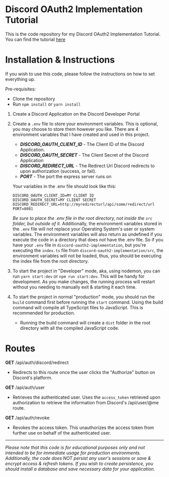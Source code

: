 # Discord OAuth2 Implementation Tutorial

This is the code repository for my Discord OAuth2 Implementation Tutorial. You can find the tutorial [here](https://www.youtube.com/watch?v=RP0P_zGdvj8)

# Installation & Instructions

If you wish to use this code, please follow the instructions on how to set everything up.

Pre-requisites:

- Clone the repository
- Run `npm install` or `yarn install`

1. Create a Discord Application on the Discord Developer Portal
2. Create a `.env` file to store your environment variables. This is optional, you may choose to store them however you like. There are 4 environment variables that I have created and used in this project.

   - **_DISCORD_OAUTH_CLIENT_ID_** - The Client ID of the Discord Application.
   - **_DISCORD_OAUTH_SECRET_** - The Client Secret of the Discord Application
   - **_DISCORD_REDIRECT_URL_** - The Redirect Url Discord redirects to upon authorization (success, or fail).
   - **_PORT_** - The port the express server runs on

   Your variables in the .env file should look like this:

   ```
   DISCORD_OAUTH_CLIENT_ID=MY CLIENT ID
   DISCORD_OAUTH_SECRET=MY CLIENT SECRET
   DISCORD_REDIRECT_URL=http://myredirecturl/api/some/redirect/url
   PORT=8081
   ```

   *Be sure to place the .env file in the *root* directory, not inside the `src` folder, but outside of it.* Additionally, the environment variables stored in the `.env` file will not replace your Operating System's user or system variables. The environment variables will also return as undefined if you execute the code in a directory that does _not_ have the .env file. So if you have your `.env` file in `discord-oauth2-implementation`, but you're executing the `index.ts` file from `discord-oauth2-implementation/src`, the environment variables will not be loaded, thus, you should be executing the index file from the root directory.

3. To start the project in "Developer" mode, aka, using nodemon, you can run `yarn start:dev` or `npm run start:dev`. This will be handy for development. As you make changes, the running process will restart without you needing to manually exit & starting it each time.

4. To start the project in normal "production" mode, you should run the `build` command first before running the `start` command. Using the build command will compile all TypeScript files to JavaScript. This is recommended for production.
   - Running the build command will create a `dist` folder in the root directory with all the compiled JavaScript code.

# Routes

**GET** /api/auth/discord/redirect

- Redirects to this route once the user clicks the "Authorize" button on Discord's platform.

**GET** /api/auth/user

- Retrieves the authenticated user. Uses the `access_token` retrieved upon authorization to retrieve the information from Discord's /api/user/@me route.

**GET** /api/auth/revoke

- Revokes the access token. This unauthorizes the access token from further use on behalf of the authenticated user.

---

_Please note that this code is for educational purposes only and not intended to be for immediate usage for production environments. Additionally, the code does NOT persist any user's sessions or save & encrypt access & refresh tokens. If you wish to create persistence, you should install a database and save necessary data for your application._
